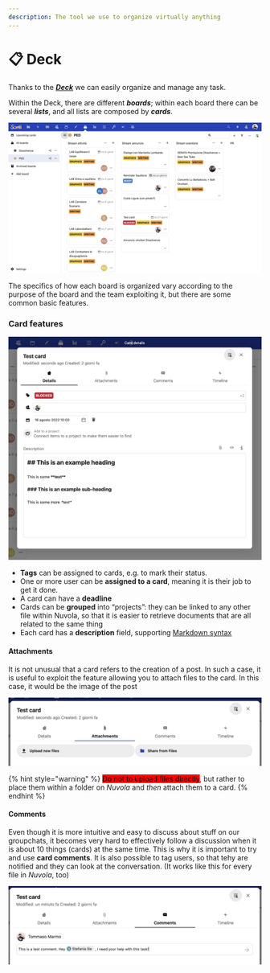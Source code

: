 ```yaml
---
description: The tool we use to organize virtually anything
---
```


# 📋 Deck

Thanks to the [_**Deck**_](https://nuvola.scambi.org/apps/deck) we can easily organize and manage any task.

Within the Deck, there are different _**boards**_; within each board there can be several _**lists**_, and all lists are composed by _**cards**_.

![This is how a board looks](../../../.gitbook/assets/board.jpg)

The specifics of how each board is organized vary according to the purpose of the board and the team exploiting it, but there are some common basic features.

### Card features

![After clicking on a card, you see this](../../../.gitbook/assets/card.jpg)

* **Tags** can be assigned to cards, e.g. to mark their status.
* One or more user can be **assigned to a card**, meaning it is their job to get it done.
* A card can have a **deadline**
* Cards can be **grouped** into “projects”: they can be linked to any other file within Nuvola, so that it is easier to retrieve documents that are all related to the same thing
* Each card has a **description** field, supporting [Markdown syntax](../markdown.md#syntax)

#### Attachments

It is not unusual that a card refers to the creation of a post. In such a case, it is useful to exploit the feature allowing you to attach files to the card. In this case, it would be the image of the post

![This is how the section of the card allowing you to upload files looks like](../../../.gitbook/assets/attachment.jpg)

{% hint style="warning" %}
<mark style="background-color:red;">Do not to upload files directly</mark>, but rather to place them within a folder on _Nuvola_ and _then_ attach them to a card.
{% endhint %}

#### Comments

Even though it is more intuitive and easy to discuss about stuff on our groupchats, it becomes very hard to effectively follow a discussion when it is about 10 things (cards) at the same time. This is why it is important to try and use **card comments**. It is also possible to tag users, so that tehy are notified and they can look at the conversation. (It works like this for every file in _Nuvola_, too)

![The card comments section looks like this](../../../.gitbook/assets/comment.jpg)
